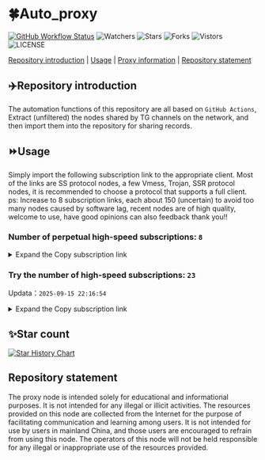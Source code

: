 # 🍀Auto_proxy
[![GitHub Workflow Status](https://img.shields.io/github/actions/workflow/status/PangTouY00/Auto_proxy/main.yml?branch=main)](https://github.com/PangTouY00/Auto_proxy/actions/workflows/main.yml?branch=main) 
![Watchers](https://img.shields.io/github/watchers/w1770946466/Auto_proxy) ![Stars](https://img.shields.io/github/stars/PangTouY00/Auto_proxy) ![Forks](https://img.shields.io/github/forks/w1770946466/Auto_proxy) ![Vistors](https://visitor-badge.laobi.icu/badge?page_id=PangTouY00.Auto_proxy) ![LICENSE](https://img.shields.io/badge/license-CC%20BY--SA%204.0-green.svg)

[Repository introduction](https://github.com/PangTouY00/Auto_proxy#Repositoryintroduction) | [Usage](https://github.com/PangTouY00/Auto_proxy#Usage) | [Proxy information](https://github.com/PangTouY00/Auto_proxy#Proxyinformation) | [Repository statement](https://github.com/PangTouY00/Auto_proxy#Repositorystatement)

## ✈️Repository introduction
The automation functions of this repository are all based on `GitHub Actions`,
Extract (unfiltered) the nodes shared by TG channels on the network, and then import them into the repository for sharing records.

## ⏩Usage
Simply import the following subscription link to the appropriate client. Most of the links are SS protocol nodes, a few Vmess, Trojan, SSR protocol nodes, it is recommended to choose a protocol that supports a full client.
ps: Increase to 8 subscription links, each about 150 (uncertain) to avoid too many nodes caused by software lag, recent nodes are of high quality, welcome to use, have good opinions can also feedback thank you!!

### Number of perpetual high-speed subscriptions: `8`

<details>
  <summary>Expand the Copy subscription link</summary>

  
- [Multiprotocol Base64 encoding](https://raw.githubusercontent.com/PangTouY00/Auto_proxy/main/Long_term_subscription1)
`https://raw.githubusercontent.com/PangTouY00/Auto_proxy/main/Long_term_subscription_num`
`Total number of merge nodes: 262`

- [Multiprotocol Base64 encoding](https://raw.githubusercontent.com/PangTouY00/Auto_proxy/main/Long_term_subscription1)
`https://raw.githubusercontent.com/PangTouY00/Auto_proxy/main/Long_term_subscription1`
`Total number of merge nodes: 33`

- [Multiprotocol Base64 encoding](https://raw.githubusercontent.com/PangTouY00/Auto_proxy/main/Long_term_subscription2)
`https://raw.githubusercontent.com/PangTouY00/Auto_proxy/main/Long_term_subscription2`
`Total number of merge nodes: 33`

- [Multiprotocol Base64 encoding](https://raw.githubusercontent.com/PangTouY00/Auto_proxy/main/Long_term_subscription3)
`https://raw.githubusercontent.com/PangTouY00/Auto_proxy/main/Long_term_subscription3`
`Total number of merge nodes: 33`

- [Multiprotocol Base64 encoding](https://raw.githubusercontent.com/PangTouY00/Auto_proxy/main/Long_term_subscription4)
`https://raw.githubusercontent.com/PangTouY00/Auto_proxy/main/Long_term_subscription4`
`Total number of merge nodes: 33`

- [Multiprotocol Base64 encoding](https://raw.githubusercontent.comPangTouY00/Auto_proxy/main/Long_term_subscription5)
`https://raw.githubusercontent.com/PangTouY00/Auto_proxy/main/Long_term_subscription5`
`Total number of merge nodes: 33`

- [Multiprotocol Base64 encoding](https://raw.githubusercontent.com/PangTouY00/Auto_proxy/main/Long_term_subscription6)
`https://raw.githubusercontent.com/PangTouY00/Auto_proxy/main/Long_term_subscription6`
`Total number of merge nodes: 33`

- [Multiprotocol Base64 encoding](https://raw.githubusercontent.com/PangTouY00/Auto_proxy/main/Long_term_subscription7)
`https://raw.githubusercontent.com/PangTouY00/Auto_proxy/main/Long_term_subscription7`
`Total number of merge nodes: 33`

- [Multiprotocol Base64 encoding](https://raw.githubusercontent.com/PangTouY00/Auto_proxy/main/Long_term_subscription8)
`https://raw.githubusercontent.com/PangTouY00/Auto_proxy/main/Long_term_subscription8`
`Total number of merge nodes: 31`

- [Clash subscription](https://raw.githubusercontent.com/PangTouY00/Auto_proxy/main/Long_term_subscription2.yaml)
`https://raw.githubusercontent.com/PangTouY00/Auto_proxy/main/Long_term_subscription1.yaml`


- [Clash subscription](https://raw.githubusercontent.com/PangTouY00/Auto_proxy/main/Long_term_subscription2.yaml)
`https://raw.githubusercontent.com/PangTouY00/Auto_proxy/main/Long_term_subscription2.yaml`


- [Clash subscription](https://raw.githubusercontent.com/PangTouY00/Auto_proxy/main/Long_term_subscription3.yaml)
`https://raw.githubusercontent.com/PangTouY00/Auto_proxy/main/Long_term_subscription3.yaml`
  
</details>

### Try the number of high-speed subscriptions: `23`
Updata：`2025-09-15 22:16:54`


<details>
  <summary>Expand the Copy subscription link</summary>  

















































































































































































































































































































































































































































































































































































































































































































































































































































































































































































































































































































































































































































































































































































































































































































































































































































































































































































































































































































































































































































































































































































































































































































































































































































































































































































































































































































































































































































































































































































































































































































































































































































































































































































































































































































































































































































































































































































































































































































































































































































































































































































































































































































































































































































































































































































































































































































































































































































































































































































































































































































































































































































































































































































































































































































































































































































































































































































































































































































































































































































































































































































































































































































































































































































































































































































































































































































































































































































































































































































































































































































































































































































































































































































































































































































































































































































































































































































































































































































































































































































































































































































































































































































































































































































































































































































































































































































































































































































































































































































































































































































































































































































































































































































































































































































































































































































































































































































































































































































































































































































































































































































































































































































































































































































































































































































































































































































































































































































































































































































































































































































































































































































































































































































































































































































































































































































































































































































































































































































































































































































































































































































































































































































































































































































































































































































































































































































































































































































































































































































































































































































































































































































































































































































































































































































































































































































































































































































































































































































































































































































































































































































































































































































































































































































































































































































































































































































































































































































































































































































































































































































































































































































































































































































































































































































































































































































































































































































































































































































































































































































































































































































































































































































































































































































































































































































































































































































































































































































































































































































































































































































































































































































































































































































































































































































































































































































































































































































































































































































































































































































































































































































































































































































































































































































































































































































































































































































































































































































































































































































































































































































































































































































































































































































































































































































































































































































































































































































































































































































































































































































































































































































































































































































































































































































































































































































































































































































































































































































































































































































































































































































































































































































































































































































































































































































































































































































































































































































































































































































































































































































































































































































































































































































































































































































































































































































































































































































































































































































































































































































































































































































































































































































































































































































































































































































































































































































































































































































































































































































































>Trial subscription：
`https://gw-wzpalhftjc.1010520.click/api/v1/client/subscribe?token=e4cc00d3a22723db27082c5514e110c0`




>Trial subscription：
`https://nekocloud.xx.kg/api/v1/client/subscribe?token=7d9947178332b66b73d2948180cce2de`




>Trial subscription：
`https://www.eeevpn.com/api/v1/client/subscribe?token=b84c127c5c8f88a6bd3330a5228d605a`




>Trial subscription：
`https://sy-4dskhb.fj520.click/api/v1/client/subscribe?token=99f83b8da0973759e7c03f1d1c51aed0`




>Trial subscription：
`https://dl.vfkum.website/api/v1/client/subscribe?token=3027094a50ffec27721541b8b78a5d38`




>Trial subscription：
`https://www.huojian2.xyz/api/v1/client/subscribe?token=2bc3d7697df51c01ca7eb9f04bc02509`




>Trial subscription：
`https://dash.tuzivip03.top/api/v1/client/subscribe?token=ffe67435b79ad97118bd4c017f9b6da2`




>Trial subscription：
`https://gw-8gdesscrja.1010520.click/api/v1/client/subscribe?token=3273e9c1e9f2a21a20b17b772ffd1d79`




>Trial subscription：
`https://gw-tokwyrfy9u.1010520.click/api/v1/client/subscribe?token=482575c82a013f0a9b00099883c24eeb`




>Trial subscription：
`https://qingyun.zybs.eu.org/api/v1/client/subscribe?token=16429a929177f2ad5836dbc73171b7e7`




>Trial subscription：
`https://xiaohuolongjc.top/api/v1/client/subscribe?token=58493047f660ee7e74d8ac26ddd614e8`




>Trial subscription：
`https://dash.tuzivip01.top/api/v1/client/subscribe?token=9d69d20fe123198a74710985c6c25b89`




>Trial subscription：
`https://v2b.zyrhk.top/api/v1/client/subscribe?token=bfb94ac47541e03b0d7c2bba875ef31b`




>Trial subscription：
`https://dash.tuzivip02.top/api/v1/client/subscribe?token=0447f283c3d2f233beefc40f0551f678`




>Trial subscription：
`https://dashuai.us/api/v1/client/subscribe?token=179798e079b57c7801190b75636394cd`




>Trial subscription：
`https://gw-zubknq2tly.1010520.click/api/v1/client/subscribe?token=0db28abf9aa3678fb66961b234de29ec`




>Trial subscription：
`https://ld88.nxxbbf.com/api/v1/client/subscribe?token=a56e7c6d61fe6ee48e44a150f5f47249`




>Trial subscription：
`https://yywhale.com/api/v1/client/subscribe?token=c897769fb21a35997760ddd5423334a9`




>Trial subscription：
`https://guanwang.1010520.click/api/v1/client/subscribe?token=15f77086d5b7cb5c97b7901642915872`




>Trial subscription：
`https://go.yueyun.de/api/v1/client/subscribe?token=e608d3f6de58e10175545c21aa0c8ae7`




>Trial subscription：
`https://kingfisher.top/api/v1/client/subscribe?token=df4e457235208d0b248c15fa1699cbc2`




>Trial subscription：
`https://nekocloud.qzz.io/api/v1/client/subscribe?token=fa7378797d5271b76f598cd89283f780`




>Trial subscription：
`https://cfvpn.com/api/v1/client/subscribe?token=3a14b41d59f705ec24a44dcb6084d1fe`



</details>

## ✨Star count
[![Star History Chart](https://api.star-history.com/svg?repos=PangTouY00/Auto_proxy&type=Date)](https://star-history.com/#w1770946466/Auto_proxy&Date)



## Repository statement
The proxy node is intended solely for educational and informational purposes. It is not intended for any illegal or illicit activities. The resources provided on this node are collected from the Internet for the purpose of facilitating communication and learning among users. It is not intended for use by users in mainland China, and those users are encouraged to refrain from using this node. The operators of this node will not be held responsible for any illegal or inappropriate use of the resources provided.
